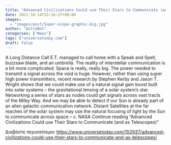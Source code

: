 ```yaml
---
title: "Advanced Civilizations Could use Their Stars to Communicate (and as Telescopes)"
date: 2021-10-14T15:16:27+00:00
images:
  - "images/post/Super-scope-graphic-big.jpg"
author: "AstroBot"
categories: ["News"]
tags: ["universetoday.com"]
draft: false
---
```


A Long Distance Call E.T. managed to call home with a Speak and Spell, buzzsaw blade, and an umbrella. The reality of interstellar communication is a bit more complicated. Space is really, really big. The power needed to transmit a signal across the void is huge. However, rather than using super high power transmitters, recent research by Stephen Kerby and Jason T. Wright shows that we could make use of a natural signal gain boost built into solar systems – the gravitational lensing of a solar system’s star. Networking a series of stars as nodes could get signals across vast tracts of the Milky Way. And we may be able to detect if our Sun is already part of an alien galactic communication network. Distant Satellites at the far reaches of the solar system may use the natural focusing of light by the Sun to communicate across space – c. NASA  Continue reading “Advanced Civilizations Could use Their Stars to Communicate (and as Telescopes)” 

Διαβάστε περισσότερα: https://www.universetoday.com/152937/advanced-civilizations-could-use-their-stars-to-communicate-and-as-telescopes/
